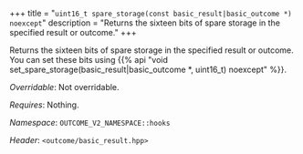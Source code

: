 +++
title = "`uint16_t spare_storage(const basic_result|basic_outcome *) noexcept`"
description = "Returns the sixteen bits of spare storage in the specified result or outcome."
+++

Returns the sixteen bits of spare storage in the specified result or outcome. You can set these bits using {{% api "void set_spare_storage(basic_result|basic_outcome *, uint16_t) noexcept" %}}.

*Overridable*: Not overridable.

*Requires*: Nothing.

*Namespace*: `OUTCOME_V2_NAMESPACE::hooks`

*Header*: `<outcome/basic_result.hpp>`
